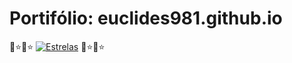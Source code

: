# Portifólio: euclides981.github.io

🌟⭐🌟⭐ [![Estrelas](https://shields.io/badge/Estrelas-Veja%20quem%20já%20%20deu%20estrelas%20%20E%20Deixe%20a%20sua%20Também-red)](https://github.com/euclides981/euclides981/stargazers) 🌟⭐🌟⭐
